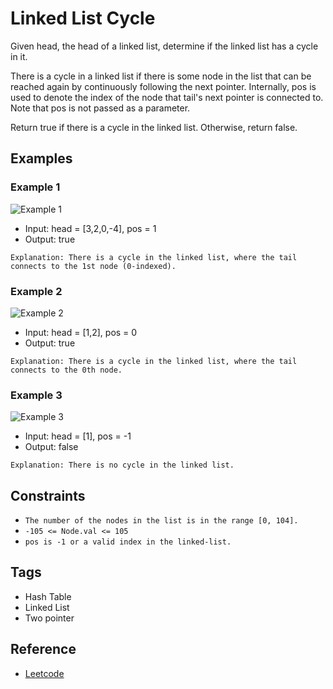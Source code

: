 # Linked List Cycle

Given head, the head of a linked list, determine if the linked list has a cycle
in it.

There is a cycle in a linked list if there is some node in the list that can be
reached again by continuously following the next pointer. Internally, pos is
used to denote the index of the node that tail's next pointer is connected to.
Note that pos is not passed as a parameter.

Return true if there is a cycle in the linked list. Otherwise, return false.

## Examples
### Example 1

![Example 1](https://assets.leetcode.com/uploads/2018/12/07/circularlinkedlist.png)

- Input: head = [3,2,0,-4], pos = 1
- Output: true

```
Explanation: There is a cycle in the linked list, where the tail connects to the 1st node (0-indexed).
```

### Example 2
![Example 2](https://assets.leetcode.com/uploads/2018/12/07/circularlinkedlist_test2.png)

- Input: head = [1,2], pos = 0
- Output: true

```
Explanation: There is a cycle in the linked list, where the tail connects to the 0th node.
```

### Example 3
![Example 3](https://assets.leetcode.com/uploads/2018/12/07/circularlinkedlist_test3.png)

- Input: head = [1], pos = -1
- Output: false
```
Explanation: There is no cycle in the linked list.
```

## Constraints

- `The number of the nodes in the list is in the range [0, 104].`
- `-105 <= Node.val <= 105`
- `pos is -1 or a valid index in the linked-list.`

## Tags
- Hash Table
- Linked List
- Two pointer

## Reference
- [Leetcode](https://leetcode.com/problems/linked-list-cycle/)